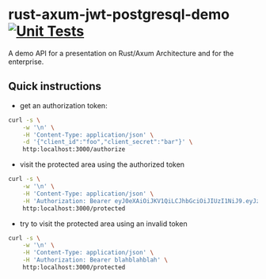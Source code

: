 # rust-axum-jwt-postgresql-demo [![Unit Tests](https://github.com/UsiDiamond/rust-axum-jwt-postgresql-demo/actions/workflows/rust.yml/badge.svg)](https://github.com/UsiDiamond/rust-axum-jwt-postgresql-demo/actions/workflows/rust.yml)

A demo API for a presentation on Rust/Axum Architecture and for the enterprise.

## Quick instructions

- get an authorization token:

```bash
curl -s \
    -w '\n' \
    -H 'Content-Type: application/json' \
    -d '{"client_id":"foo","client_secret":"bar"}' \
    http:localhost:3000/authorize
```

- visit the protected area using the authorized token

```bash
curl -s \
    -w '\n' \
    -H 'Content-Type: application/json' \
    -H 'Authorization: Bearer eyJ0eXAiOiJKV1QiLCJhbGciOiJIUzI1NiJ9.eyJzdWIiOiJiQGIuY29tIiwiY29tcGFueSI6IkFDTUUiLCJleHAiOjEwMDAwMDAwMDAwfQ.M3LAZmrzUkXDC1q5mSzFAs_kJrwuKz3jOoDmjJ0G4gM' \
    http:localhost:3000/protected
```

- try to visit the protected area using an invalid token

```bash
curl -s \
    -w '\n' \
    -H 'Content-Type: application/json' \
    -H 'Authorization: Bearer blahblahblah' \
    http:localhost:3000/protected
```
